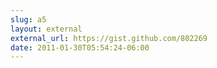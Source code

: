 ```yaml
---
slug: a5
layout: external
external_url: https://gist.github.com/802269
date: 2011-01-30T05:54:24-06:00
---
```

